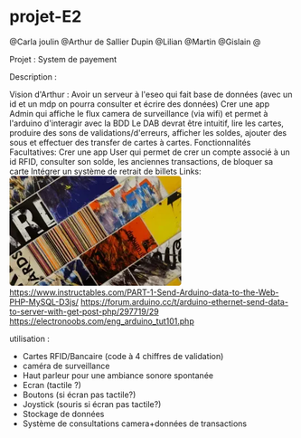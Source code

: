 # projet-E2

@Carla joulin
@Arthur de Sallier Dupin
@Lilian
@Martin
@Gislain
@


Projet : System de payement

Description :
    

Vision d'Arthur : 
        Avoir un serveur à l'eseo qui fait base de données (avec un id et un mdp on pourra consulter et écrire des données)
        Crer une app Admin qui affiche le flux camera de surveillance (via wifi) et permet à l'arduino d'interagir avec la BDD
        Le DAB devrat être intuitif, lire les cartes, produire des sons de validations/d'erreurs, afficher les soldes, ajouter des sous et effectuer des transfer de cartes à cartes. 
    Fonctionnalités Facultatives:
        Crer une app User qui permet de crer un compte associé à un id RFID, consulter son solde, les anciennes transactions, de bloquer sa carte
        Intégrer un système de retrait de billets 
    Links:![Alt text](image.png)
        https://www.instructables.com/PART-1-Send-Arduino-data-to-the-Web-PHP-MySQL-D3js/
        https://forum.arduino.cc/t/arduino-ethernet-send-data-to-server-with-get-post-php/297719/29
        https://electronoobs.com/eng_arduino_tut101.php 
        

utilisation :
- Cartes RFID/Bancaire (code à 4 chiffres de validation)
- caméra de surveillance
- Haut parleur pour une ambiance sonore spontanée
- Ecran (tactile ?)
- Boutons (si écran pas tactile?)
- Joystick (souris si écran pas tactile?)
- Stockage de données
- Système de consultations camera+données de transactions